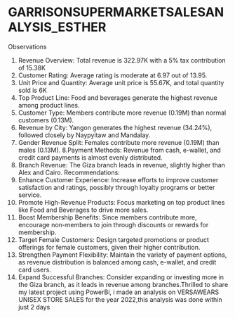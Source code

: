 # GARRISONSUPERMARKETSALESANALYSIS_ESTHER
Observations
1. Revenue Overview: Total revenue is 322.97K with a 5% tax contribution of 15.38K
2. Customer Rating: Average rating is moderate at 6.97 out of 13.95.
3. Unit Price and Quantity: Average unit price is 55.67K, and total quantity sold is 6K
4. Top Product Line: Food and beverages generate the highest revenue among product lines.
5. Customer Type: Members contribute more revenue (0.19M) than normal customers (0.13M).
6. Revenue by City: Yangon generates the highest revenue (34.24%), followed closely by Naypyitaw and Mandalay.
7. Gender Revenue Split: Females contribute more revenue (0.19M) than males (0.13M).
8.Payment Methods: Revenue from cash, e-wallet, and credit card payments is almost evenly distributed.
9. Branch Revenue: The Giza branch leads in revenue, slightly higher than Alex and Cairo.
Recommendations:
1. Enhance Customer Experience: Increase efforts to improve customer satisfaction and ratings, possibly through loyalty programs or better service.
2. Promote High-Revenue Products: Focus marketing on top product lines like Food and Beverages to drive more sales.
3. Boost Membership Benefits: Since members contribute more, encourage non-members to join through discounts or rewards for membership.
4. Target Female Customers: Design targeted promotions or product offerings for female customers, given their higher contribution.
5. Strengthen Payment Flexibility: Maintain the variety of payment options, as revenue distribution is balanced among cash, e-wallet, and credit card users.
6. Expand Successful Branches: Consider expanding or investing more in the Giza branch, as it leads in revenue among branches.Thrilled to share my latest project using PowerBi, i made an analysis on VERSAWEARS UNISEX STORE SALES for the year 2022,this analysis was done within just 2 days
